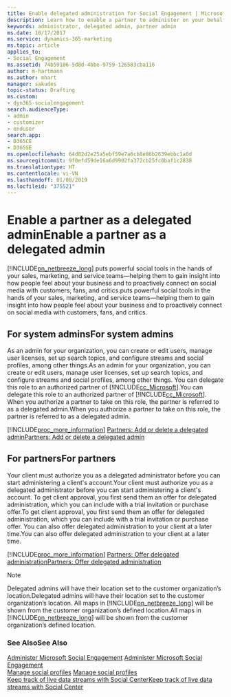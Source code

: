 ```yaml
---
title: Enable delegated administration for Social Engagement | Microsoft Docs
description: Learn how to enable a partner to administer on your behalf and how to request delegated administration.
keywords: administrator, delegated admin, partner admin
ms.date: 10/17/2017
ms.service: dynamics-365-marketing
ms.topic: article
applies_to:
- Social Engagement
ms.assetid: 74b59106-5d8d-4bbe-9759-126583cba116
author: m-hartmann
ms.author: mhart
manager: sakudes
topic-status: Drafting
ms.custom:
- dyn365-socialengagement
search.audienceType:
- admin
- customizer
- enduser
search.app:
- D365CE
- D365SE
ms.openlocfilehash: 64d82d2e25a5ebf59e7a6cb8e86b2639ebbc1a0d
ms.sourcegitcommit: 9f0efd59de16a6d9902fa372cb25fc0baf1c2838
ms.translationtype: HT
ms.contentlocale: vi-VN
ms.lasthandoff: 01/08/2019
ms.locfileid: "375521"
---
```

# <a name="enable-a-partner-as-a-delegated-admin"></a><span data-ttu-id="a699d-104">Enable a partner as a delegated admin</span><span class="sxs-lookup"><span data-stu-id="a699d-104">Enable a partner as a delegated admin</span></span>
[!INCLUDE[pn_netbreeze_long](../includes/pn-social-engagement-long.md)] <span data-ttu-id="a699d-105">puts powerful social tools in the hands of your sales, marketing, and service teams—helping them to gain insight into how people feel about your business and to proactively connect on social media with customers, fans, and critics.</span><span class="sxs-lookup"><span data-stu-id="a699d-105">puts powerful social tools in the hands of your sales, marketing, and service teams—helping them to gain insight into how people feel about your business and to proactively connect on social media with customers, fans, and critics.</span></span>  
  
## <a name="for-system-admins"></a><span data-ttu-id="a699d-106">For system admins</span><span class="sxs-lookup"><span data-stu-id="a699d-106">For system admins</span></span>  
<span data-ttu-id="a699d-107">As an admin for your organization, you can create or edit users, manage user licenses, set up search topics, and configure streams and social profiles, among other things.</span><span class="sxs-lookup"><span data-stu-id="a699d-107">As an admin for your organization, you can create or edit users, manage user licenses, set up search topics, and configure streams and social profiles, among other things.</span></span> <span data-ttu-id="a699d-108">You can delegate this role to an authorized partner of [!INCLUDE[cc_Microsoft](../includes/cc-microsoft.md)].</span><span class="sxs-lookup"><span data-stu-id="a699d-108">You can delegate this role to an authorized partner of [!INCLUDE[cc_Microsoft](../includes/cc-microsoft.md)].</span></span> <span data-ttu-id="a699d-109">When you authorize a partner to take on this role, the partner is referred to as a delegated admin.</span><span class="sxs-lookup"><span data-stu-id="a699d-109">When you authorize a partner to take on this role, the partner is referred to as a delegated admin.</span></span>  
  
[!INCLUDE[proc_more_information](../includes/proc-more-information.md)] <span data-ttu-id="a699d-110">[Partners: Add or delete a delegated admin](http://go.microsoft.com/fwlink/p/?LinkID=616234)</span><span class="sxs-lookup"><span data-stu-id="a699d-110">[Partners: Add or delete a delegated admin](http://go.microsoft.com/fwlink/p/?LinkID=616234)</span></span>  
  
## <a name="for-partners"></a><span data-ttu-id="a699d-111">For partners</span><span class="sxs-lookup"><span data-stu-id="a699d-111">For partners</span></span>  
<span data-ttu-id="a699d-112">Your client must authorize you as a delegated administrator before you can start administering a client's account.</span><span class="sxs-lookup"><span data-stu-id="a699d-112">Your client must authorize you as a delegated administrator before you can start administering a client's account.</span></span> <span data-ttu-id="a699d-113">To get client approval, you first send them an offer for delegated administration, which you can include with a trial invitation or purchase offer.</span><span class="sxs-lookup"><span data-stu-id="a699d-113">To get client approval, you first send them an offer for delegated administration, which you can include with a trial invitation or purchase offer.</span></span> <span data-ttu-id="a699d-114">You can also offer delegated administration to your client at a later time.</span><span class="sxs-lookup"><span data-stu-id="a699d-114">You can also offer delegated administration to your client at a later time.</span></span>  
  
[!INCLUDE[proc_more_information](../includes/proc-more-information.md)] <span data-ttu-id="a699d-115">[Partners: Offer delegated administration](http://go.microsoft.com/fwlink/p/?LinkId=616235)</span><span class="sxs-lookup"><span data-stu-id="a699d-115">[Partners: Offer delegated administration](http://go.microsoft.com/fwlink/p/?LinkId=616235)</span></span>  
  
> [!NOTE]
>  <span data-ttu-id="a699d-116">Delegated admins will have their location set to the customer organization’s location.</span><span class="sxs-lookup"><span data-stu-id="a699d-116">Delegated admins will have their location set to the customer organization’s location.</span></span> <span data-ttu-id="a699d-117">All maps in [!INCLUDE[pn_netbreeze_long](../includes/pn-social-engagement-long.md)] will be shown from the customer organization’s defined location.</span><span class="sxs-lookup"><span data-stu-id="a699d-117">All maps in [!INCLUDE[pn_netbreeze_long](../includes/pn-social-engagement-long.md)] will be shown from the customer organization’s defined location.</span></span>  
  
### <a name="see-also"></a><span data-ttu-id="a699d-118">See Also</span><span class="sxs-lookup"><span data-stu-id="a699d-118">See Also</span></span>  
<span data-ttu-id="a699d-119">[Administer Microsoft Social Engagement](administer-microsoft-social-engagement.md) </span><span class="sxs-lookup"><span data-stu-id="a699d-119">[Administer Microsoft Social Engagement](administer-microsoft-social-engagement.md) </span></span>  
<span data-ttu-id="a699d-120">[Manage social profiles](manage-social-profiles.md) </span><span class="sxs-lookup"><span data-stu-id="a699d-120">[Manage social profiles](manage-social-profiles.md) </span></span>  
[<span data-ttu-id="a699d-121">Keep track of live data streams with Social Center</span><span class="sxs-lookup"><span data-stu-id="a699d-121">Keep track of live data streams with Social Center</span></span>](social-center.md)

 
